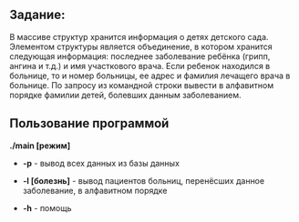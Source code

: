 ## Задание:

В массиве структур хранится информация о детях детского сада. Элементом структуры является объединение, в котором хранится следующая информация: последнее заболевание ребёнка (грипп, ангина и т.д.) и имя участкового врача. Если ребенок находился в больнице, то и номер больницы, ее адрес и фамилия лечащего врача в больнице. По запросу из командной строки вывести в алфавитном порядке фамилии детей, болевших данным заболеванием.

## Пользование программой

__./main [режим]__

* __-p__ - вывод всех данных из базы данных

* __-l [болезнь]__ - вывод пациентов больниц, перенёсших данное заболевание, в алфавитном порядке

* __-h__ - помощь
